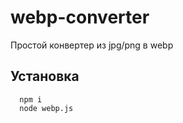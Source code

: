 # webp-converter
Простой конвертер из jpg/png в webp

## Установка
```console
  npm i
  node webp.js
```
